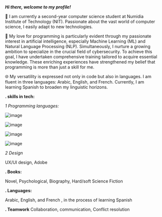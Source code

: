 ***Hi there, welcome to my profile!***

👋 I am currently a second-year computer science student at Numidia Institute of Technology (NIT). Passionate about the vast world of computer science, I easily adapt to new technologies.

🚀 My love for programming is particularly evident through my passionate interest in artificial intelligence, especially Machine Learning (ML) and Natural Language Processing (NLP). Simultaneously, I nurture a growing ambition to specialize in the crucial field of cybersecurity. To achieve this goal, I have undertaken comprehensive training tailored to acquire essential knowledge. These enriching experiences have strengthened my belief that programming is more than just a skill for me.

🌐 My versatility is expressed not only in code but also in languages. I am fluent in three languages: Arabic, English, and French. Currently, I am learning Spanish to broaden my linguistic horizons.

****. skills in tech:****

*1 Programming languages:* 


![image](https://github.com/HaddoucheMilissa/HaddoucheMilissa/assets/151778477/21a24d9b-3abc-4e5a-a704-74674d262846) 

![image](https://github.com/HaddoucheMilissa/HaddoucheMilissa/assets/151778477/72b261a1-12d8-4502-b624-8ac179e0f378)

![image](https://github.com/HaddoucheMilissa/HaddoucheMilissa/assets/151778477/950ac12a-8872-4810-8ded-80f230802b30) 

![image](https://github.com/HaddoucheMilissa/HaddoucheMilissa/assets/151778477/e819f9ba-ac3b-4882-860c-d26add817f71)



*2 Design*

UX/UI design, Adobe


****. Books:****

Novel, Psychological, Biography, Hard/soft Science Fiction


****. Languages:****

Arabic, English, and French , in the process of learning Spanish 


****. Teamwork****
Collaboration, communication, Conflict resolution
